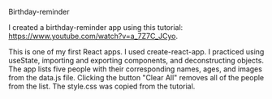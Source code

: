 Birthday-reminder

I created a birthday-reminder app using this tutorial: https://www.youtube.com/watch?v=a_7Z7C_JCyo.

This is one of my first React apps.
I used create-react-app.
I practiced using useState, importing and exporting components, and deconstructing objects.
The app lists five people with their corresponding names, ages, and images from the data.js file.
Clicking the button "Clear All" removes all of the people from the list.
The style.css was copied from the tutorial.
